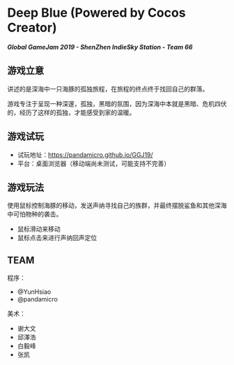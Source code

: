 # Deep Blue (Powered by Cocos Creator)

**_Global GameJam 2019 - ShenZhen IndieSky Station - Team 66_**

## 游戏立意

讲述的是深海中一只海豚的孤独旅程，在旅程的终点终于找回自己的群落。

游戏专注于呈现一种深邃，孤独，黑暗的氛围，因为深海中本就是黑暗、危机四伏的，经历了这样的孤独，才能感受到家的温暖。

## 游戏试玩

- 试玩地址：https://pandamicro.github.io/GGJ19/
- 平台：桌面浏览器（移动端尚未测试，可能支持不完善）

## 游戏玩法

使用鼠标控制海豚的移动，发送声纳寻找自己的族群，并最终摆脱鲨鱼和其他深海中可怕物种的袭击。

- 鼠标滑动来移动
- 鼠标点击来进行声纳回声定位

## TEAM

程序：

- @YunHsiao
- @pandamicro

美术：

- 谢大文
- 邱澤浩
- 白毅峰
- 张凯